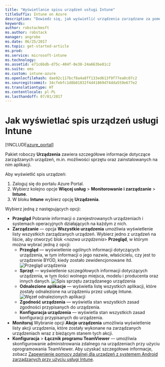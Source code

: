 ```yaml
---
title: "Wyświetlanie spisu urządzeń usługi Intune"
titleSuffix: Intune on Azure
description: "Dowiedz się, jak wyświetlić urządzenia zarządzane za pomocą usługi Intune oraz uzyskaj informacje dotyczące sprzętu i zainstalowanych aplikacji."
keywords: 
author: robstackmsft
ms.author: robstack
manager: angrobe
ms.date: 06/25/2017
ms.topic: get-started-article
ms.prod: 
ms.service: microsoft-intune
ms.technology: 
ms.assetid: e71c6bdb-d75c-404f-8e38-24a663be81c2
ms.suite: ems
ms.custom: intune-azure
ms.openlocfilehash: dae92c117bcf8a4a8ff133ed613f9f77ea0c07c2
ms.sourcegitcommit: 34cfebfc1d8b81032f4d41869d74dda559e677e2
ms.translationtype: HT
ms.contentlocale: pl-PL
ms.lasthandoff: 07/01/2017
---
```

# <a name="how-to-view-intune-device-inventory"></a>Jak wyświetlać spis urządzeń usługi Intune


[!INCLUDE[azure_portal](./includes/azure_portal.md)]

Pakiet roboczy **Urządzenia** zawiera szczegółowe informacje dotyczące zarządzanych urządzeń, m.in. możliwości sprzętu oraz zainstalowanych na nim aplikacji. 

Aby wyświetlić spis urządzeń:

1. Zaloguj się do portalu Azure Portal.
2. Wybierz kolejno opcje **Więcej usług** > **Monitorowanie i zarządzanie** > **Intune**.
3. W bloku **Intune** wybierz opcję **Urządzenia**.

Wybierz jedną z następujących opcji:

- **Przegląd** Pobranie informacji o zarejestrowanych urządzeniach i systemach operacyjnych działających na każdym z nich.
- **Zarządzanie** — opcja **Wszystkie urządzenia** umożliwia wyświetlenie listy wszystkich zarządzanych urządzeń.
    Wybierz jedno z urządzeń na liście, aby otworzyć blok <*nazwa urządzenia*> **Przegląd**, w którym można wybrać jedną z opcji:
    - **Przegląd** — wyświetlenie ogólnych informacji dotyczących urządzenia, w tym informacji o jego nazwie, właścicielu, czy jest to urządzenie BYOD, kiedy zostało zewidencjonowane itd.
    ![Przegląd urządzenia](./media/device-overview.png)
    - **Sprzęt** — wyświetlenie szczegółowych informacji dotyczących urządzenia, w tym ilości wolnego miejsca, modelu i producenta oraz innych danych.
    ![Spis sprzętu zarządzanego urządzenia](./media/hardware-inventory.png)
    - **Odnalezione aplikacje** — wyświetla listę wszystkich aplikacji, które zostały odnalezione na urządzeniu przez usługę Intune.
    ![Węzeł odnalezionych aplikacji](./media/detected-applications.png)
    - **Zgodność urządzenia** — wyświetla stan wszystkich zasad zgodności przypisanych do urządzenia.
    - **Konfiguracja urządzenia** — wyświetla stan wszystkich zasad konfiguracji przypisanych do urządzenia.
- **Monitoruj** Wybranie opcji **Akcje urządzenia** umożliwia wyświetlenie listy akcji urządzenia, które zostały wykonane na zarządzanych urządzeniach wraz z bieżącym stanem tych akcji.
- **Konfiguracja** > **Łącznik programu TeamViewer** — umożliwia skonfigurowanie administrowania zdalnego na urządzeniach przy użyciu oprogramowania TeamViewer. Aby uzyskać szczegółowe informacje, zobacz [Zapewnienie pomocy zdalnej dla urządzeń z systemem Android zarządzanych przy użyciu usługi Intune](/intune/device-profile-android-teamviewer).


